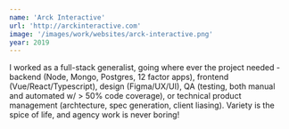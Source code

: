 ```yaml
---
name: 'Arck Interactive'
url: 'http://arckinteractive.com'
image: '/images/work/websites/arck-interactive.png'
year: 2019
---
```

I worked as a full-stack generalist, going where ever the project needed - backend (Node, Mongo, Postgres, 12 factor apps), frontend (Vue/React/Typescript), design (Figma/UX/UI), QA (testing, both manual and automated w/ > 50% code coverage), or technical product management (archtecture, spec generation, client liasing). Variety is the spice of life, and agency work is never boring! 
